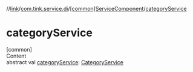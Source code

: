 //[link](../../index.md)/[com.tink.service.di](../index.md)/[[common]ServiceComponent](index.md)/[categoryService](category-service.md)



# categoryService  
[common]  
Content  
abstract val [categoryService](category-service.md): [CategoryService](../../com.tink.service.category/[common]-category-service/index.md)  



